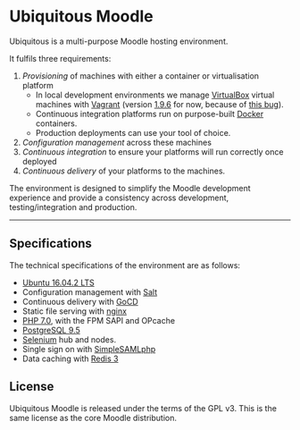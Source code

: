 # Ubiquitous Moodle

Ubiquitous is a multi-purpose Moodle hosting environment.

It fulfils three requirements:

1. _Provisioning_ of machines with either a container or virtualisation platform
    * In local development environments we manage [VirtualBox](https://www.virtualbox.org/) virtual machines with [Vagrant](https://www.vagrantup.com/) (version [1.9.6](https://releases.hashicorp.com/vagrant/1.9.6/) for now, because of [this bug](https://github.com/mitchellh/vagrant/issues/8770)).
    * Continuous integration platforms run on purpose-built [Docker](https://www.docker.com/) containers.
    * Production deployments can use your tool of choice.
2. _Configuration management_ across these machines
3. _Continuous integration_ to ensure your platforms will run correctly once deployed
4. _Continuous delivery_ of your platforms to the machines.

The environment is designed to simplify the Moodle development experience and provide a consistency across development, testing/integration and production.

---

## Specifications

The technical specifications of the environment are as follows:

* [Ubuntu 16.04.2 LTS](https://www.ubuntu.com/)
* Configuration management with [Salt](https://saltstack.com/)
* Continuous delivery with [GoCD](https://www.gocd.io/)
* Static file serving with [nginx](http://nginx.org/)
* [PHP 7.0](http://php.net/), with the FPM SAPI and OPcache
* [PostgreSQL 9.5](http://www.postgresql.org/)
* [Selenium](http://www.seleniumhq.org/) hub and nodes.
* Single sign on with [SimpleSAMLphp](https://simplesamlphp.org/)
* Data caching with [Redis 3](https://redis.io/)

## License

Ubiquitous Moodle is released under the terms of the GPL v3. This is the same license as the core Moodle distribution.
